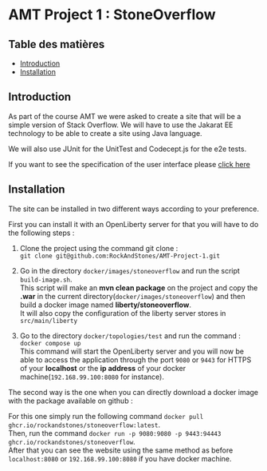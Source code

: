 # AMT Project 1 : StoneOverflow

## Table des matières
- [Introduction](#Introduction)  
- [Installation](#Installation)

## Introduction

As part of the course AMT we were asked to create a site that will be a simple version of Stack Overflow. We will have to use the Jakarat EE technology to be able to create a site using Java language.

We will also use JUnit for the UnitTest and Codecept.js for the e2e tests.

If you want to see the specification of the user interface please [click here](https://docs.google.com/document/d/1DSahosKDQq_0yjQDg7r0EOaPcs6QhwXc7yyWqTjHFSo)

## Installation

The site can be installed in two different ways according to your preference.

First you can install it with an OpenLiberty server for that you will have to do the following steps :

1. Clone the project using the command git clone :  
  `git clone git@github.com:RockAndStones/AMT-Project-1.git`

2. Go in the directory `docker/images/stoneoverflow` and run the script `build-image.sh`.  
    This script will make an **mvn clean package** on the project and copy the **.war** in the current directory(`docker/images/stoneoverflow`) and then build a docker image named **liberty/stoneoverflow**.  
    It will also copy the configuration of the liberty server stores in `src/main/liberty`

3. Go to the directory `docker/topologies/test` and run the command : `docker compose up`  
   This command will start the OpenLiberty server and you will now be able to access the application through the port `9080` or `9443` for HTTPS of your **localhost** or the **ip address** of your docker machine(`192.168.99.100:8080` for instance).

The second way is the one when you can directly download a docker image with the package available on github :

For this one simply run the following command `docker pull ghcr.io/rockandstones/stoneoverflow:latest`.  
Then, run the command `docker run -p 9080:9080 -p 9443:94443 ghcr.io/rockandstones/stoneoverflow`.  
After that you can see the website using the same method as before `localhost:8080` or `192.168.99.100:8080` if you have docker machine.

